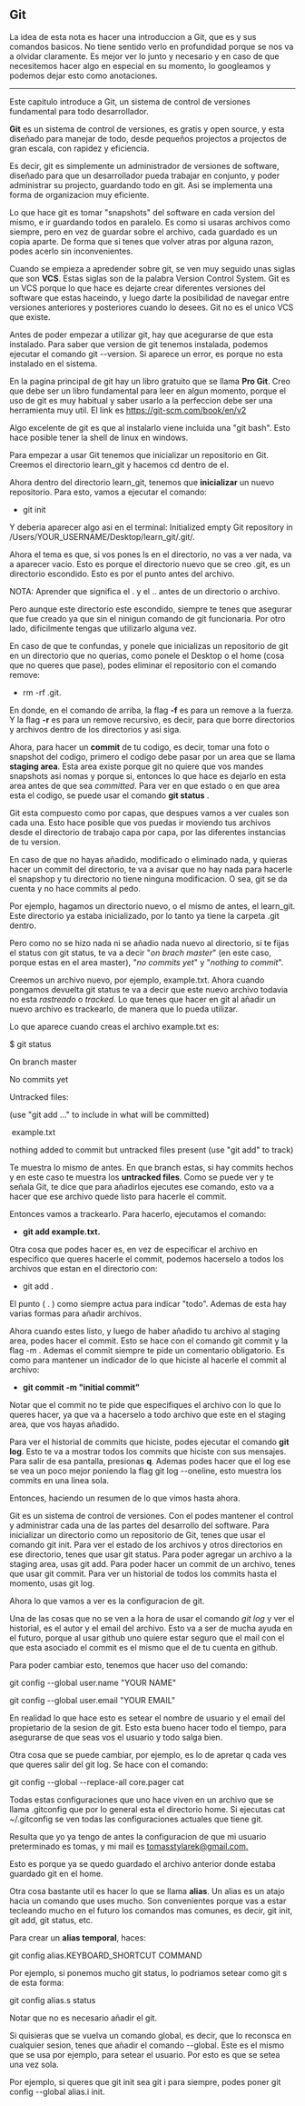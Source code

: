 ## Git

La idea de esta nota es hacer una introduccion a Git, que es y sus comandos basicos. No tiene sentido verlo en profundidad porque se nos va a olvidar claramente. Es mejor ver lo junto y necesario y en caso de que necesitemos hacer algo en especial en su momento, lo googleamos y podemos dejar esto como anotaciones.

-----

Este capitulo introduce a Git, un sistema de control de versiones fundamental para todo desarrollador.

**Git** es un sistema de control de versiones, es gratis y open source, y esta diseñado para manejar de todo, desde pequeños projectos a projectos de gran escala, con rapidez y eficiencia. 

Es decir, git es simplemente un administrador de versiones de software, diseñado para que un desarrollador pueda trabajar en conjunto, y poder administrar su projecto, guardando todo en git. Asi se implementa una forma de organizacion muy eficiente.

Lo que hace git es tomar "snapshots" del software en cada version del mismo, e ir guardando todos en paralelo. Es como si usaras archivos como siempre, pero en vez de guardar sobre el archivo, cada guardado es un copia aparte. De forma que si tenes que volver atras por alguna razon, podes acerlo sin inconvenientes. 

Cuando se empieza a apredender sobre git, se ven muy seguido unas siglas que son **VCS**. Estas siglas son de la palabra Version Control System. Git es un VCS porque lo que hace es dejarte crear diferentes versiones del software que estas haceindo, y luego darte la posibilidad de navegar entre versiones anteriores y posteriores cuando lo desees. Git no es el unico VCS que existe.

Antes de poder empezar a utilizar git, hay que acegurarse de que esta instalado. Para saber que version de git tenemos instalada, podemos ejecutar el comando git --version. Si aparece un error, es porque no esta instalado en el sistema. 

En la pagina principal de git hay un libro gratuito que se llama **Pro Git**. Creo que debe ser un libro fundamental para leer en algun momento, porque el uso de git es muy habitual y saber usarlo a la perfeccion debe ser una herramienta muy util. El link es https://git-scm.com/book/en/v2

Algo excelente de git es que al instalarlo viene incluida una "git bash". Esto hace posible tener la shell de linux en windows.

Para empezar a usar Git tenemos que inicializar un repositorio en Git. Creemos el directorio learn_git y hacemos cd dentro de el.

Ahora dentro del directorio learn_git, tenemos que **inicializar** un nuevo repositorio. Para esto, vamos a ejecutar el comando:

- git init

Y deberia aparecer algo asi en el terminal: Initialized empty Git repository in /Users/YOUR_USERNAME/Desktop/learn_git/.git/. 

Ahora el tema es que, si vos pones ls en el directorio, no vas a ver nada, va a aparecer vacio. Esto es porque el directorio nuevo que se creo .git, es un directorio escondido. Esto es por el punto antes del archivo.

NOTA: Aprender que significa el . y el .. antes de un directorio o archivo.

Pero aunque este directorio este escondido, siempre te tenes que asegurar que fue creado ya que sin el ninigun comando de git funcionaria. Por otro lado, dificilmente tengas que utilizarlo alguna vez.

En caso de que te confundas, y ponele que inicializas un repositorio de git en un directorio que no querias, como ponele el Desktop o el home (cosa que no queres que pase), podes eliminar el repositorio con el comando remove:

- rm -rf .git.

En donde, en el comando de arriba, la flag **-f** es para un remove a la fuerza. Y la flag **-r** es para un remove recursivo, es decir, para que borre directorios y archivos dentro de los directorios y asi siga.

Ahora, para hacer un **commit** de tu codigo, es decir, tomar una foto o snapshot del codigo, primero el codigo debe pasar por un area que se llama **staging area**. Esta area existe porque git no quiere que vos mandes snapshots asi nomas y porque si, entonces lo que hace es dejarlo en esta area antes de que sea *committed*. Para ver en que estado o en que area esta el codigo, se puede usar el comando **git status** .

Git esta compuesto como por capas, que despues vamos a ver cuales son cada una. Esto hace posible que vos puedas ir moviendo tus archivos desde el directorio de trabajo capa por capa, por las diferentes instancias de tu version.

En caso de que no hayas añadido, modificado o eliminado nada, y quieras hacer un commit del directorio, te va a avisar que no hay nada para hacerle el snapshop y tu directorio no tiene ninguna modificacion. O sea, git se da cuenta y no hace commits al pedo.

Por ejemplo, hagamos un directorio nuevo, o el mismo de antes, el learn_git. Este directorio ya estaba inicializado, por lo tanto ya tiene la carpeta .git dentro. 

Pero como no se hizo nada ni se añadio nada nuevo al directorio, si te fijas el status con git status, te va a decir "*on brach master*" (en este caso, porque estas en el area master), "*no commits yet*" y "*nothing to commit*". 

Creemos un archivo nuevo, por ejemplo, example.txt. Ahora cuando pongamos devuelta git status te va a decir que este nuevo archivo todavia no esta *rastreado* o *tracked.* Lo que tenes que hacer en git al añadir un nuevo archivo es trackearlo, de manera que lo pueda utilizar. 

Lo que aparece cuando creas el archivo example.txt es: 

$ git status

On branch master

No commits yet

Untracked files:

 (use "git add <file>..." to include in what will be committed)

​    example.txt

nothing added to commit but untracked files present (use "git add" to track)

Te muestra lo mismo de antes. En que branch estas, si hay commits hechos y en este caso te muestra los **untracked files**. Como se puede ver y te señala Git, te dice que para añadirlos ejecutes ese comando, esto va a hacer que ese archivo quede listo para hacerle el commit.

Entonces vamos a trackearlo. Para hacerlo, ejecutamos el comando:

- **git add example.txt.**

Otra cosa que podes hacer es, en vez de especificar el archivo en especifico que queres hacerle el commit, podemos hacerselo a todos los archivos que estan en el directorio con:

- git add . 

El punto ( . ) como siempre actua para indicar "todo". Ademas de esta hay varias formas para añadir archivos. 

Ahora cuando estes listo, y luego de haber añadido tu archivo al staging area, podes hacer el commit. Esto se hace con el comando git commit y la flag -m . Ademas el commit siempre te pide un comentario obligatorio. Es como para mantener un indicador de lo que hiciste al hacerle el commit al archivo:

- **git commit -m "initial commit"**

Notar que el commit no te pide que especifiques el archivo con lo que lo queres hacer, ya que va a hacerselo a todo archivo que este en el staging area, que vos hayas añadido.

Para ver el historial de commits que hiciste, podes ejecutar el comando **git log**. Esto te va a mostrar todos los commits que hiciste con sus mensajes. Para salir de esa pantalla, presionas **q**. Ademas podes hacer que el log ese se vea un poco mejor poniendo la flag git log --oneline, esto muestra los commits en una linea sola. 

Entonces, haciendo un resumen de lo que vimos hasta ahora. 

Git es un sistema de control de versiones. Con el podes mantener el control y administrar cada una de las partes del desarrollo del software. Para inicializar un directorio como un repositorio de Git, tenes que usar el comando git init. Para ver el estado de los archivos y otros directorios en ese directorio, tenes que usar git status. Para poder agregar un archivo a la staging area, usas git add. Para poder hacer un commit de un archivo, tenes que usar git commit. Para ver un historial de todos los commits hasta el momento, usas git log.

Ahora lo que vamos a ver es la configuracion de git. 

Una de las cosas que no se ven a la hora de usar el comando *git log* y ver el historial, es el autor y el email del archivo. Esto va a ser de mucha ayuda en el futuro, porque al usar github uno quiere estar seguro que el mail con el que esta asociado el commit es el mismo que el de tu cuenta en github. 

Para poder cambiar esto, tenemos que hacer uso del comando:

git config --global user.name "YOUR NAME"

git config --global user.email "YOUR EMAIL"

En realidad lo que hace esto es setear el nombre de usuario y el email del propietario de la sesion de git. Esto esta bueno hacer todo el tiempo, para asegurarse de que seas vos el usuario y todo salga bien.

Otra cosa que se puede cambiar, por ejemplo, es lo de apretar q cada ves que queres salir del git log. Se hace con el comando:

git config --global --replace-all core.pager cat

Todas estas configuraciones que uno hace viven en un archivo que se llama .gitconfig que por lo general esta el directorio home. Si ejecutas cat ~/.gitconfig se ven todas las configuraciones actuales que tiene git. 

Resulta que yo ya tengo de antes la configuracion de que mi usuario preterminado es tomas, y mi mail es [tomasstylarek@gmail.com.](mailto:tomasstylarek@gmail.com.)

Esto es porque ya se quedo guardado el archivo anterior donde estaba guardado git en el home. 

Otra cosa bastante util es hacer lo que se llama **alias**. Un alias es un atajo hacia un comando que uses mucho. Son convenientes porque vas a estar tecleando mucho en el futuro los comandos mas comunes, es decir, git init, git add, git status, etc. 

Para crear un **alias temporal**, haces:

git config alias.KEYBOARD_SHORTCUT COMMAND

Por ejemplo, si ponemos mucho git status, lo podriamos setear como git s de esta forma:

git config alias.s status

Notar que no es necesario añadir el git.

Si quisieras que se vuelva un comando global, es decir, que lo reconsca en cualquier sesion, tenes que añadir el comando --global. Este es el mismo que se usa por ejemplo, para setear el usuario. Por esto es que se setea una vez sola. 

Por ejemplo, si queres que git init sea git i para siempre, podes poner git config --global alias.i init.